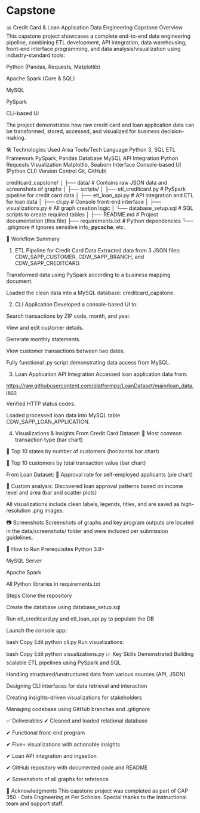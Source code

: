 # Capstone
📊 Credit Card & Loan Application Data Engineering Capstone
Overview
This capstone project showcases a complete end-to-end data engineering pipeline, combining ETL development, API integration, data warehousing, front-end interface programming, and data analysis/visualization using industry-standard tools:

Python (Pandas, Requests, Matplotlib)

Apache Spark (Core & SQL)

MySQL

PySpark

CLI-based UI

The project demonstrates how raw credit card and loan application data can be transformed, stored, accessed, and visualized for business decision-making.

🛠️ Technologies Used
Area	Tools/Tech
Language	Python 3, SQL
ETL Framework	PySpark, Pandas
Database	MySQL
API Integration	Python Requests
Visualization	Matplotlib, Seaborn
Interface	Console-based UI (Python CLI)
Version Control	Git, GitHub\

creditcard_capstone/
│
├── data/                        # Contains raw JSON data and screenshots of graphs
│
├── scripts/
│   ├── etl_creditcard.py       # PySpark pipeline for credit card data
│   ├── etl_loan_api.py         # API integration and ETL for loan data
│   ├── cli.py                  # Console front-end interface
│   ├── visualizations.py       # All graph creation logic
│   └── database_setup.sql      # SQL scripts to create required tables
│
├── README.md                   # Project documentation (this file)
├── requirements.txt            # Python dependencies
└── .gitignore                  # Ignores sensitive info, __pycache__, etc.

🔄 Workflow Summary
1. ETL Pipeline for Credit Card Data
Extracted data from 3 JSON files: CDW_SAPP_CUSTOMER, CDW_SAPP_BRANCH, and CDW_SAPP_CREDITCARD.

Transformed data using PySpark according to a business mapping document.

Loaded the clean data into a MySQL database: creditcard_capstone.

2. CLI Application
Developed a console-based UI to:

Search transactions by ZIP code, month, and year.

View and edit customer details.

Generate monthly statements.

View customer transactions between two dates.

Fully functional .py script demonstrating data access from MySQL.

3. Loan Application API Integration
Accessed loan application data from:

https://raw.githubusercontent.com/platformps/LoanDataset/main/loan_data.json

Verified HTTP status codes.

Loaded processed loan data into MySQL table CDW_SAPP_LOAN_APPLICATION.

4. Visualizations & Insights
From Credit Card Dataset:
📌 Most common transaction type (bar chart)

📌 Top 10 states by number of customers (horizontal bar chart)

📌 Top 10 customers by total transaction value (bar chart)

From Loan Dataset:
📌 Approval rate for self-employed applicants (pie chart)

📌 Custom analysis: Discovered loan approval patterns based on income level and area (bar and scatter plots)

All visualizations include clean labels, legends, titles, and are saved as high-resolution .png images.

📷 Screenshots
Screenshots of graphs and key program outputs are located in the data/screenshots/ folder and were included per submission guidelines.

🚀 How to Run
Prerequisites
Python 3.8+

MySQL Server

Apache Spark

All Python libraries in requirements.txt

Steps
Clone the repository

Create the database using database_setup.sql

Run etl_creditcard.py and etl_loan_api.py to populate the DB

Launch the console app:

bash
Copy
Edit
python cli.py
Run visualizations:

bash
Copy
Edit
python visualizations.py
📈 Key Skills Demonstrated
Building scalable ETL pipelines using PySpark and SQL

Handling structured/unstructured data from various sources (API, JSON)

Designing CLI interfaces for data retrieval and interaction

Creating insights-driven visualizations for stakeholders

Managing codebase using GitHub branches and .gitignore

✅ Deliverables
✔ Cleaned and loaded relational database

✔ Functional front-end program

✔ Five+ visualizations with actionable insights

✔ Loan API integration and ingestion

✔ GitHub repository with documented code and README

✔ Screenshots of all graphs for reference

🤝 Acknowledgments
This capstone project was completed as part of CAP 350 - Data Engineering at Per Scholas. Special thanks to the instructional team and support staff.